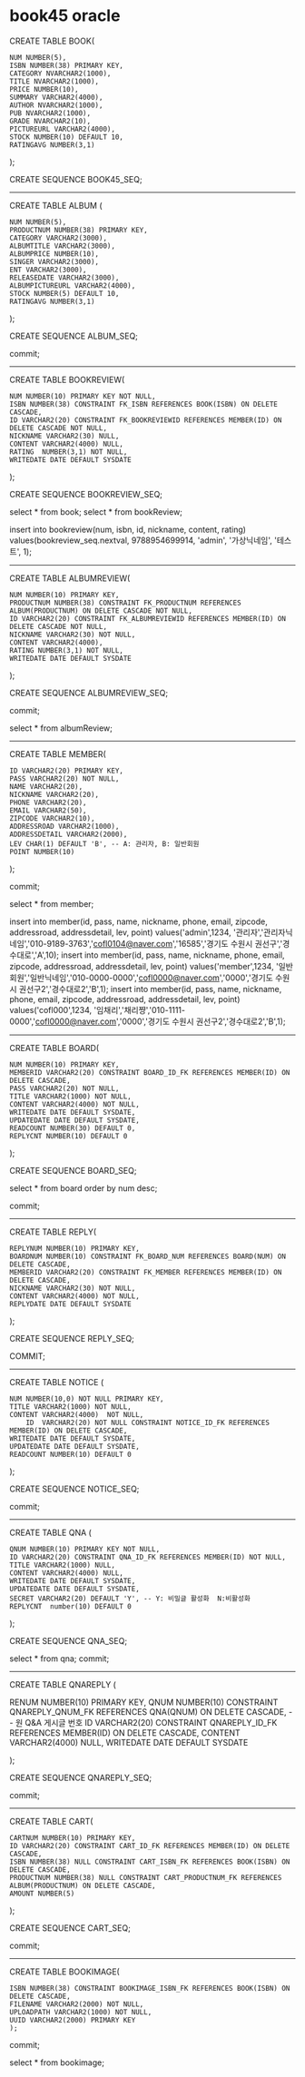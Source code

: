 # book45 oracle 

CREATE TABLE BOOK(

    NUM NUMBER(5), 
    ISBN NUMBER(38) PRIMARY KEY,
    CATEGORY NVARCHAR2(1000),
    TITLE NVARCHAR2(1000), 
    PRICE NUMBER(10), 
    SUMMARY VARCHAR2(4000),
    AUTHOR NVARCHAR2(1000), 
    PUB NVARCHAR2(1000),
    GRADE NVARCHAR2(10),
    PICTUREURL VARCHAR2(4000),
    STOCK NUMBER(10) DEFAULT 10,
    RATINGAVG NUMBER(3,1)
    
);

CREATE SEQUENCE BOOK45_SEQ;

----------------------------------------------------------------------------------------

CREATE TABLE ALBUM (

    NUM NUMBER(5),
    PRODUCTNUM NUMBER(38) PRIMARY KEY,
    CATEGORY VARCHAR2(3000),
    ALBUMTITLE VARCHAR2(3000),
    ALBUMPRICE NUMBER(10),
    SINGER VARCHAR2(3000),
    ENT VARCHAR2(3000),
    RELEASEDATE VARCHAR2(3000),
    ALBUMPICTUREURL VARCHAR2(4000),
    STOCK NUMBER(5) DEFAULT 10,
    RATINGAVG NUMBER(3,1)
    
);


CREATE SEQUENCE ALBUM_SEQ;
 
commit;

----------------------------------------------------------------------------------------

CREATE TABLE BOOKREVIEW(

    NUM NUMBER(10) PRIMARY KEY NOT NULL,
    ISBN NUMBER(38) CONSTRAINT FK_ISBN REFERENCES BOOK(ISBN) ON DELETE CASCADE,
    ID VARCHAR2(20) CONSTRAINT FK_BOOKREVIEWID REFERENCES MEMBER(ID) ON DELETE CASCADE NOT NULL,
    NICKNAME VARCHAR2(30) NULL,
    CONTENT VARCHAR2(4000) NULL,
    RATING  NUMBER(3,1) NOT NULL, 
    WRITEDATE DATE DEFAULT SYSDATE
    
);

CREATE SEQUENCE BOOKREVIEW_SEQ;

select * from book;
select * from bookReview;

insert into bookreview(num, isbn, id, nickname, content, rating)
values(bookreview_seq.nextval, 9788954699914, 'admin', '가상닉네임', '테스트', 1);
    
----------------------------------------------------------------------------------------

CREATE TABLE ALBUMREVIEW(

    NUM NUMBER(10) PRIMARY KEY,
    PRODUCTNUM NUMBER(38) CONSTRAINT FK_PRODUCTNUM REFERENCES ALBUM(PRODUCTNUM) ON DELETE CASCADE NOT NULL,
    ID VARCHAR2(20) CONSTRAINT FK_ALBUMREVIEWID REFERENCES MEMBER(ID) ON DELETE CASCADE NOT NULL,
    NICKNAME VARCHAR2(30) NOT NULL,
    CONTENT VARCHAR2(4000),
    RATING NUMBER(3,1) NOT NULL,
    WRITEDATE DATE DEFAULT SYSDATE
    
);

CREATE SEQUENCE ALBUMREVIEW_SEQ;

commit;

select * from albumReview;

----------------------------------------------------------------------------------------

CREATE TABLE MEMBER(

    ID VARCHAR2(20) PRIMARY KEY,
    PASS VARCHAR2(20) NOT NULL,
    NAME VARCHAR2(20),
    NICKNAME VARCHAR2(20),
    PHONE VARCHAR2(20),
    EMAIL VARCHAR2(50),
    ZIPCODE VARCHAR2(10),
    ADDRESSROAD VARCHAR2(1000),
    ADDRESSDETAIL VARCHAR2(2000),
    LEV CHAR(1) DEFAULT 'B', -- A: 관리자, B: 일반회원
    POINT NUMBER(10)
    
);
    
commit;

select * from member;

insert into member(id, pass, name, nickname, phone, email, zipcode, addressroad, addressdetail, lev, point) 
values('admin',1234, '관리자','관리자닉네임','010-9189-3763','cofl0104@naver.com','16585','경기도 수원시 권선구','경수대로','A',10);
insert into member(id, pass, name, nickname, phone, email, zipcode, addressroad, addressdetail, lev, point) 
values('member',1234, '일반회원','일반닉네임','010-0000-0000','cofl0000@naver.com','0000','경기도 수원시 권선구2','경수대로2','B',1);
insert into member(id, pass, name, nickname, phone, email, zipcode, addressroad, addressdetail, lev, point) 
values('cofl000',1234, '임채리','채리쨩','010-1111-0000','cofl0000@naver.com','0000','경기도 수원시 권선구2','경수대로2','B',1);

----------------------------------------------------------------------------------------

CREATE TABLE BOARD(

    NUM NUMBER(10) PRIMARY KEY,
    MEMBERID VARCHAR2(20) CONSTRAINT BOARD_ID_FK REFERENCES MEMBER(ID) ON DELETE CASCADE,
    PASS VARCHAR2(20) NOT NULL,
    TITLE VARCHAR2(1000) NOT NULL,
    CONTENT VARCHAR2(4000) NOT NULL,
    WRITEDATE DATE DEFAULT SYSDATE,
    UPDATEDATE DATE DEFAULT SYSDATE,
    READCOUNT NUMBER(30) DEFAULT 0,
    REPLYCNT NUMBER(10) DEFAULT 0
    
);

CREATE SEQUENCE BOARD_SEQ;

select * from board order by num desc;

commit;

----------------------------------------------------------------------------------------

CREATE TABLE REPLY(

    REPLYNUM NUMBER(10) PRIMARY KEY,
    BOARDNUM NUMBER(10) CONSTRAINT FK_BOARD_NUM REFERENCES BOARD(NUM) ON DELETE CASCADE,
    MEMBERID VARCHAR2(20) CONSTRAINT FK_MEMBER REFERENCES MEMBER(ID) ON DELETE CASCADE,
    NICKNAME VARCHAR2(30) NOT NULL,
    CONTENT VARCHAR2(4000) NOT NULL,
    REPLYDATE DATE DEFAULT SYSDATE
    
);

CREATE SEQUENCE REPLY_SEQ;

COMMIT;

----------------------------------------------------------------------------------------

CREATE TABLE NOTICE (

	NUM	NUMBER(10,0) NOT NULL PRIMARY KEY,
	TITLE VARCHAR2(1000) NOT NULL,
	CONTENT	VARCHAR2(4000)  NOT NULL,
    	ID	VARCHAR2(20) NOT NULL CONSTRAINT NOTICE_ID_FK REFERENCES MEMBER(ID) ON DELETE CASCADE,
	WRITEDATE DATE DEFAULT SYSDATE,
	UPDATEDATE DATE DEFAULT SYSDATE,
    READCOUNT NUMBER(10) DEFAULT 0
    
);


CREATE SEQUENCE NOTICE_SEQ;

commit;


----------------------------------------------------------------------------------------

CREATE TABLE QNA (

    QNUM NUMBER(10) PRIMARY KEY NOT NULL,
    ID VARCHAR2(20) CONSTRAINT QNA_ID_FK REFERENCES MEMBER(ID) NOT NULL,
    TITLE VARCHAR2(1000) NULL,
    CONTENT VARCHAR2(4000) NULL,
    WRITEDATE DATE DEFAULT SYSDATE,
    UPDATEDATE DATE DEFAULT SYSDATE,
    SECRET VARCHAR2(20) DEFAULT 'Y', -- Y: 비밀글 활성화  N:비활성화
    REPLYCNT  number(10) DEFAULT 0
    
);

CREATE SEQUENCE QNA_SEQ;
    
select * from qna;
commit;

----------------------------------------------------------------------------------------

CREATE TABLE QNAREPLY (

   RENUM NUMBER(10)   PRIMARY KEY,
   QNUM   NUMBER(10) CONSTRAINT QNAREPLY_QNUM_FK REFERENCES QNA(QNUM) ON DELETE CASCADE, -- 원 Q&A 게시글 번호
   ID   VARCHAR2(20)    CONSTRAINT QNAREPLY_ID_FK REFERENCES MEMBER(ID) ON DELETE CASCADE,
   CONTENT  VARCHAR2(4000)   NULL,
   WRITEDATE  DATE DEFAULT SYSDATE
   
);

CREATE SEQUENCE QNAREPLY_SEQ;

commit;


----------------------------------------------------------------------------------------

CREATE TABLE CART(

    CARTNUM NUMBER(10) PRIMARY KEY,
    ID VARCHAR2(20) CONSTRAINT CART_ID_FK REFERENCES MEMBER(ID) ON DELETE CASCADE,
    ISBN NUMBER(38) NULL CONSTRAINT CART_ISBN_FK REFERENCES BOOK(ISBN) ON DELETE CASCADE,
    PRODUCTNUM NUMBER(38) NULL CONSTRAINT CART_PRODUCTNUM_FK REFERENCES ALBUM(PRODUCTNUM) ON DELETE CASCADE,
    AMOUNT NUMBER(5)
    
);

CREATE SEQUENCE CART_SEQ;

commit;

----------------------------------------------------------------------------------------

CREATE TABLE BOOKIMAGE(

    ISBN NUMBER(38) CONSTRAINT BOOKIMAGE_ISBN_FK REFERENCES BOOK(ISBN) ON DELETE CASCADE,
    FILENAME VARCHAR2(2000) NOT NULL,
    UPLOADPATH VARCHAR2(1000) NOT NULL,
    UUID VARCHAR2(2000) PRIMARY KEY
    );
    

commit;

select * from bookimage;
